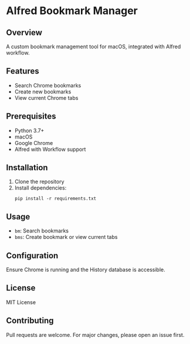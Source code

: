 # Alfred Bookmark Manager

## Overview
A custom bookmark management tool for macOS, integrated with Alfred workflow.

## Features
- Search Chrome bookmarks
- Create new bookmarks
- View current Chrome tabs

## Prerequisites
- Python 3.7+
- macOS
- Google Chrome
- Alfred with Workflow support

## Installation
1. Clone the repository
2. Install dependencies:
   ```
   pip install -r requirements.txt
   ```

## Usage
- `bm`: Search bookmarks
- `bms`: Create bookmark or view current tabs

## Configuration
Ensure Chrome is running and the History database is accessible.

## License
MIT License

## Contributing
Pull requests are welcome. For major changes, please open an issue first. 